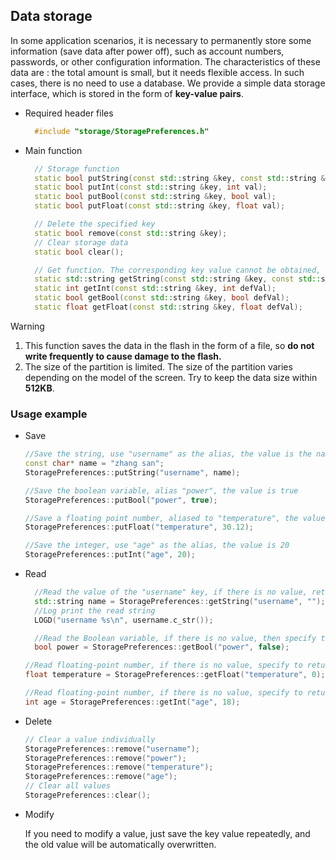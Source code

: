 
## Data storage

In some application scenarios, it is necessary to permanently store some information (save data after power off), such as account numbers, passwords, or other configuration information. The characteristics of these data are : the total amount is small, but it needs flexible access. In such cases, there is no need to use a database. We provide a simple data storage interface, which is stored in the form of **key-value pairs**.

* Required header files
  ```c++
    #include "storage/StoragePreferences.h"
  ```

* Main function

  ```c++
    // Storage function
    static bool putString(const std::string &key, const std::string &val);
    static bool putInt(const std::string &key, int val);
    static bool putBool(const std::string &key, bool val);
    static bool putFloat(const std::string &key, float val);

    // Delete the specified key
    static bool remove(const std::string &key);
    // Clear storage data
    static bool clear();

    // Get function. The corresponding key value cannot be obtained, then the default value of defVal is returned
    static std::string getString(const std::string &key, const std::string &defVal);
    static int getInt(const std::string &key, int defVal);
    static bool getBool(const std::string &key, bool defVal);
    static float getFloat(const std::string &key, float defVal);
  ```

> [!Warning]
>  1. This function saves the data in the flash in the form of a file, so **do not write frequently to cause damage to the flash.**
>  2. The size of the partition is limited. The size of the partition varies depending on the model of the screen. Try to keep the data size within **512KB**.

### Usage example
 * Save

     ```c++
     //Save the string, use "username" as the alias, the value is the name string
     const char* name = "zhang san";
     StoragePreferences::putString("username", name);
     ```

     ```c++
     //Save the boolean variable, alias "power", the value is true
     StoragePreferences::putBool("power", true);
     ```

     ```c++
     //Save a floating point number, aliased to "temperature", the value is 30.12
     StoragePreferences::putFloat("temperature", 30.12);
     ```

     ```c++
     //Save the integer, use "age" as the alias, the value is 20
     StoragePreferences::putInt("age", 20);
     ```

 * Read
   ```c++
     //Read the value of the "username" key, if there is no value, return an empty string
     std::string name = StoragePreferences::getString("username", "");
     //Log print the read string
     LOGD("username %s\n", username.c_str());
   ```
   ```c++
     //Read the Boolean variable, if there is no value, then specify to return false
     bool power = StoragePreferences::getBool("power", false);
   ```

     ```c++
     //Read floating-point number, if there is no value, specify to return 0
     float temperature = StoragePreferences::getFloat("temperature", 0);
     ```

     ```c++
     //Read floating-point number, if there is no value, specify to return 0
     int age = StoragePreferences::getInt("age", 18);
     ```

* Delete

    ```c++
    // Clear a value individually
    StoragePreferences::remove("username");
    StoragePreferences::remove("power");
    StoragePreferences::remove("temperature");
    StoragePreferences::remove("age");
    // Clear all values
    StoragePreferences::clear();
    ```

* Modify

  If you need to modify a value, just save the key value repeatedly, and the old value will be automatically overwritten. 